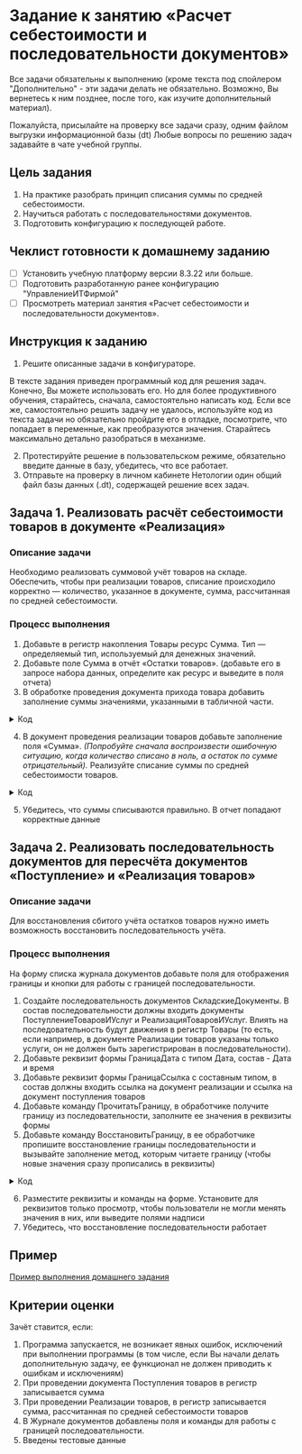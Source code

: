 # Задание к занятию «Расчет себестоимости и последовательности документов»

Все задачи обязательны к выполнению (кроме текста под спойлером "Дополнительно" - эти задачи делать не обязательно. Возможно, Вы вернетесь к ним позднее, после того, как изучите дополнительный материал).

Пожалуйста, присылайте на проверку все задачи сразу, одним файлом выгрузки информационной базы (dt)
Любые вопросы по решению задач задавайте в чате учебной группы.

## Цель задания

1. На практике разобрать принцип списания суммы по средней себестоимости.
2. Научиться работать с последовательностями документов.
3. Подготовить конфигурацию к последующей работе.

## Чеклист готовности к домашнему заданию

- [ ] Установить учебную платформу версии 8.3.22 или больше.
- [ ] Подготовить разработанную ранее конфигурацию "УправлениеИТФирмой"
- [ ] Просмотреть материал занятия «Расчет себестоимости и последовательности документов».

## Инструкция к заданию

1. Решите описанные задачи в конфигураторе.

В тексте задания приведен программный код для решения задач. Конечно, Вы можете использовать его. Но для более продуктивного обучения, старайтесь, сначала, самостоятельно написать код. Если все же, самостоятельно решить задачу не удалось, используйте код из текста задачи но обязательно пройдите его в отладке, посмотрите, что попадает в переменные, как преобразуются значения. Старайтесь максимально детально разобраться в механизме.

2. Протестируйте решение в пользовательском режиме, обязательно введите данные в базу, убедитесь, что все работает.
3. Отправьте на проверку в личном кабинете Нетологии один общий файл базы данных (.dt), содержащей решение всех задач.

## Задача 1. Реализовать расчёт себестоимости товаров в документе «Реализация»

### Описание задачи

Необходимо реализовать суммовой учёт товаров на складе. Обеспечить, чтобы при реализации товаров, списание происходило корректно — количество, указанное в документе, сумма, рассчитанная по средней себестоимости.

### Процесс выполнения

1. Добавьте в регистр накопления Товары ресурс Сумма. Тип — определяемый тип, используемый для денежных значений.
2. Добавьте поле Сумма в отчёт «Остатки товаров». (добавьте его в запросе набора данных, определите как ресурс и выведите в поля отчета)
3. В обработке проведения документа прихода товара добавить заполнение суммы значениями, указанными в табличной части.

<details>
  <summary>Код</summary>
  
```bsl
Процедура ОбработкаПроведения(Отказ, Режим)

	Движения.Товары.Записывать = Истина;
	
	ТаблицаДляПроведения = Товары.Выгрузить();
	ТаблицаДляПроведения.Свернуть("Номенклатура", "Количество, Сумма");

	ТипУслуга = Перечисления.ТипНоменклатуры.Услуга;

	Для Каждого ТекСтрокаТовары Из ТаблицаДляПроведения Цикл

		Если ТекСтрокаТовары.Номенклатура.ТипНоменклатуры = ТипУслуга Тогда
			Продолжить;
		КонецЕсли;

		Движение = Движения.Товары.Добавить();
		Движение.ВидДвижения = ВидДвиженияНакопления.Приход;
		Движение.Период = Дата;
		Движение.Номенклатура = ТекСтрокаТовары.Номенклатура;
		Движение.Количество = ТекСтрокаТовары.Количество;
		Движение.Сумма = ТекСтрокаТовары.Сумма; 

	КонецЦикла;

КонецПроцедуры
```

</details>

4. В документ проведения реализации товаров добавьте заполнение поля «Сумма».
*(Попробуйте сначала воспроизвести ошибочную ситуацию, когда количество списано в ноль, а остаток по сумме отрицательный).*
Реализуйте списание суммы по средней себестоимости товаров.

<details>
  <summary>Код</summary>
  
```bsl
Процедура ОбработкаПроведения(Отказ, Режим)

	Движения.Продажи.Очистить();
	Движения.Продажи.Записать();

	Движения.Товары.Записывать = Истина;
	Движения.Продажи.Записывать = Истина;

	ТаблицаДляПроведения = Товары.Выгрузить();
	ТаблицаДляПроведения.Свернуть("Номенклатура", "Количество, Сумма");

	ТипТовар = Перечисления.ТипНоменклатуры.Товар;

	Для Каждого ТекСтрокаТовары Из ТаблицаДляПроведения Цикл

		Если ТекСтрокаТовары.Номенклатура.ТипНоменклатуры = ТипТовар Тогда 

			ОтборПоТовару = Новый Структура("Номенклатура", ТекСтрокаТовары.Номенклатура);
			Остатки = РегистрыНакопления.Товары.Остатки(Дата, ОтборПоТовару);

			Если Остатки.Количество() = 0 Тогда
				ТекстСообщения = СтрШаблон("Товара %1 нет на складе", ТекСтрокаТовары.Номенклатура);
				Сообщить(ТекстСообщения);
				Отказ = Истина;
				Продолжить;
			КонецЕсли;

			СтрокаОстатка = Остатки[0];
			Если СтрокаОстатка.Количество < ТекСтрокаТовары.Количество Тогда
				НедостатокТовара = ТекСтрокаТовары.Количество - СтрокаОстатка.Количество;
				ТекстСообщения = СтрШаблон("Товара %1 недостаточно на складе, не хватает %2", ТекСтрокаТовары.Номенклатура, НедостатокТовара);
				Сообщить(ТекстСообщения);
				Отказ = Истина;
				Продолжить;
			КонецЕсли;

			Если СтрокаОстатка.Количество = ТекСтрокаТовары.Количество Тогда
				СуммаКСписанию = СтрокаОстатка.Сумма;
			Иначе
				СебестоимостьЕдиницыТовара = СтрокаОстатка.Сумма / СтрокаОстатка.Количество;
				СуммаКСписанию = СебестоимостьЕдиницыТовара * ТекСтрокаТовары.Количество;
			КонецЕсли; 

			Движение = Движения.Товары.Добавить();
			Движение.ВидДвижения = ВидДвиженияНакопления.Расход;
			Движение.Период = Дата;
			Движение.Номенклатура = ТекСтрокаТовары.Номенклатура;
			Движение.Количество = ТекСтрокаТовары.Количество;
            Движение.Сумма = СуммаКСписанию;
		КонецЕсли;

		Движение = Движения.Продажи.Добавить();
		Движение.Период = Дата;
		Движение.Сотрудник = Ответственный;
		Движение.Номенклатура = ТекСтрокаТовары.Номенклатура;
		Движение.Сумма = ТекСтрокаТовары.Сумма;

	КонецЦикла;

КонецПроцедуры
```

</details>

5. Убедитесь, что суммы списываются правильно. В отчет попадают корректные данные

## Задача 2. Реализовать последовательность документов для пересчёта документов «Поступление» и «Реализация товаров»

### Описание задачи

Для восстановления сбитого учёта остатков товаров нужно иметь возможность восстановить последовательность учёта.

### Процесс выполнения

На форму списка журнала документов добавьте поля для отображения границы и кнопки для работы с границей последовательности.

1. Создайте последовательность документов СкладскиеДокументы. В состав последовательности должны входить документы ПоступлениеТоваровИУслуг и РеализацияТоваровИУслуг. Влиять на последовательность будут движения в регистр Товары (то есть, если например, в документе Реализации товаров указаны только услуги, он не должен быть зарегистрирован в последовательности).
2. Добавьте реквизит формы ГраницаДата с типом Дата, состав - Дата и время
3. Добавьте реквизит формы ГраницаСсылка с составным типом, в состав должны входить ссылка на документ реализации и ссылка на документ поступления товаров
4. Добавьте команду ПрочитатьГраницу, в обработчике получите границу из последовательности, заполните ее значения в реквизиты формы
5. Добавьте команду ВосстановитьГраницу, в ее обработчике пропишите восстановление границы последовательности и вызывайте заполнение метод, которым читаете границу (чтобы новые значения сразу прописались в реквизиты)

<details>
  <summary>Код</summary>
  
```bsl
&НаСервере
Процедура ПрочитатьГраницуНаСервере()

	ГраницаПоследовательности = Последовательности.СкладскиеДокументы.ПолучитьГраницу();
	ГраницаДата = ГраницаПоследовательности.Дата;
	ГраницаСсылка = ГраницаПоследовательности.Ссылка;

КонецПроцедуры

&НаКлиенте
Процедура ПрочитатьГраницу(Команда)
	ПрочитатьГраницуНаСервере();
КонецПроцедуры

&НаСервере
Процедура ВосстановитьГраницуНаСервере()

	Последовательности.СкладскиеДокументы.Восстановить();
	ПрочитатьГраницуНаСервере();

КонецПроцедуры

&НаКлиенте
Процедура ВосстановитьГраницу(Команда)
	ВосстановитьГраницуНаСервере();
КонецПроцедуры
```

</details>

6. Разместите реквизиты и команды на форме. Установите для реквизитов только просмотр, чтобы пользователи не могли менять значения в них, или выведите полями надписи
7. Убедитесь, что восстановление последовательности работает

## Пример

[Пример выполнения домашнего задания](examples/HW_5_5_example.md)

## Критерии оценки

Зачёт ставится, если:

1. Программа запускается, не возникает явных ошибок, исключений при выполнении программы (в том числе, если Вы начали делать дополнительную задачу, ее функционал не должен приводить к ошибкам и исключениям)
2. При проведении документа Поступления товаров в регистр записывается сумма
3. При проведении Реализации товаров, в регистр записывается сумма, рассчитанная по средней себестоимости товаров
4. В Журнале документов добавлены поля и команды для работы с границей последовательности.
5. Введены тестовые данные

